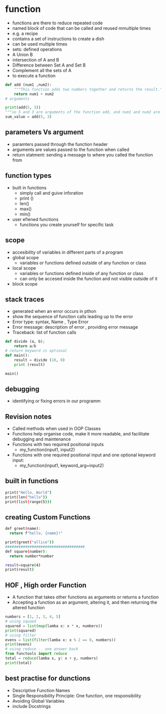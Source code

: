 # function

- functions are there to reduce repeated code
- named block of code that can be called and reused mmultiple times
- e.g. a recipe
- contains a set of instructions to create a dish
- can be used multiple times
- sets: defined operations
- A Union B
- intersection of A and B
- Difference between Set A and Set B
- Complement all the sets of A
- to execute a function

```py
def add (num1 ,num2):
    """This function adds two numbers together and returns the result."""
    return num1 + num2
# arguments 

print(add(5, 3))
"""so 5 and 3 are arguments of the function add, and num1 and num2 are parameters of the function add."""
sum_value = add(5, 3)
```

## parameters Vs argument

- paramters passed through the function header
- arguments are values passed to the function when called
- return statment: sending a message to where you called the function from

## function types

- built in functions
  - simply call and guive inforation
  - print ()
  - len()
  - max()
  - min()
- user efiened functions
  - functions you create yourself for specific task

## scope

- accesibility of variables in different parts of a program
- global scope
  - variables or functions defined outside of any function or class
- local scope
  - variables or functions defined inside of any function or class
  - can only be accesed inside the function and not visible outside of it
- block scope

## stack traces

- generated when an error occurs in pthon
- show the sequence of function calls leading up to the error
- Error type: syntax, Name , Type Error
- Error message: description of error , providing error message
- Traceback: list of function calls

```py
def divide (a, b);
    return a/b
# return keyword is optional
def main():
    result = divide (10, 0)
    print (result)

main()
```

## debugging

- identifying or fixing errors in our programm

## Revision notes

- Called methods when used in OOP Classes
- Functions help organise code, make it more readable, and facilitate debugging and maintenance
- Functions with two required positional inputs
  - my_function(input1, input2)
- Functions with one required positional input and one optional keyword input:
  - my_function(input1, keyword_arg=input2)

## built in functions

```bash
print("Hello, World")
print(len("hello"))
print(list(range(5)))
```

## creating Custom Functions

```bash
def greet(name):
  return f"hello, {name}!"

print(greet("allice"))
####################################
def square(number):
  return number*number

result=square(4)
print(result)
```

## HOF , High order Function

- A function that takes other functions as arguments or returns a function
- Accepting a function as an argument, altering it, and then returning the altered function

```py
numbers = [1, 2, 3, 4, 5]
# using squaed
squared = list(map(lamba x: x * x, numbers))
print(squared)
# using filter
evens = list(filter(lamba x: x % 2 == 0, numbers))
print(evens)
# using reduce -. one answer back
from functools import reduce
total = reduce(lamba x, y: x + y, numbers)
print(total)
```

## best practise for dunctions

- Descriptive Function Names
- Single Responsibility Principle: One function, one responsibility
- Avoiding Global Variables
- include Docstrings